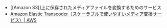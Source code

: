 - [[Amazon S3]]上に保存されたメディアファイルを変換するためのサービス
- [Amazon Elastic Transcoder（スケーラブルで使いやすいメディア変換サービス）| AWS](https://aws.amazon.com/jp/elastictranscoder/)
